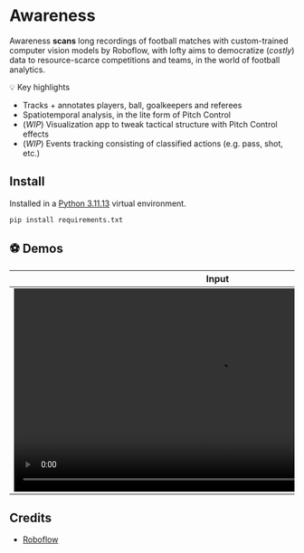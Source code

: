 # Awareness

Awareness **scans** long recordings of football matches with custom-trained computer vision models by Roboflow, with lofty aims to democratize (_costly_) data to resource-scarce competitions and teams, in the world of football analytics.

💡 Key highlights

- Tracks + annotates players, ball, goalkeepers and referees
- Spatiotemporal analysis, in the lite form of Pitch Control
- (_WIP_) Visualization app to tweak tactical structure with Pitch Control effects
- (_WIP_) Events tracking consisting of classified actions (e.g. pass, shot, etc.)

## Install

Installed in a [Python 3.11.13](www.python.org) virtual environment.

```
pip install requirements.txt
```

## ⚽ Demos

Input | Output
:-: | :-:
<video src='data/train/08fd33_4.mp4' width=720> | <video src='videos/output/tracking_with_radar.mp4' width=720>

## Credits

- [Roboflow](https://github.com/roboflow/sports/tree/main)
